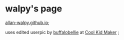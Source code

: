 # walpy's page

[allan-walpy.github.io](https://allan-walpy.github.io/);

uses edited userpic by [buffalobellie](https://twitter.com/buffalobellie) at [Cool Kid Maker](https://picrew.me/image_maker/148413) ;
